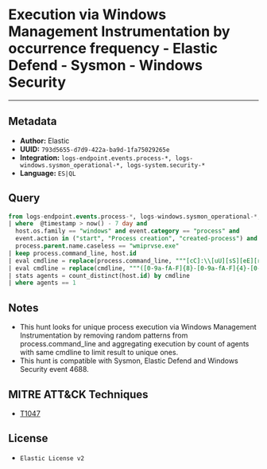 # Execution via Windows Management Instrumentation by occurrence frequency - Elastic Defend - Sysmon - Windows Security

---

## Metadata

- **Author:** Elastic
- **UUID:** `793d5655-d7d9-422a-ba9d-1fa75029265e`
- **Integration:** `logs-endpoint.events.process-*, logs-windows.sysmon_operational-*, logs-system.security-*`
- **Language:** `ES|QL`

## Query

```sql
from logs-endpoint.events.process-*, logs-windows.sysmon_operational-*, logs-system.security-*
| where  @timestamp > now() - 7 day and 
  host.os.family == "windows" and event.category == "process" and 
  event.action in ("start", "Process creation", "created-process") and 
  process.parent.name.caseless == "wmiprvse.exe" 
| keep process.command_line, host.id
| eval cmdline = replace(process.command_line, """[cC]:\\[uU][sS][eE][rR][sS]\\[a-zA-Z0-9\.\-\_\$~ ]+\\""", "C:\\\\users\\\\user\\\\")
| eval cmdline = replace(cmdline, """([0-9a-fA-F]{8}-[0-9a-fA-F]{4}-[0-9a-fA-F]{4}-[0-9a-fA-F]{4}-[0-9a-fA-F]{12}|ns[a-z][A-Z0-9]{3,4}\.tmp|DX[A-Z0-9]{3,4}\.tmp|7z[A-Z0-9]{3,5}\.tmp|[0-9\.\-\_]{3,})""", "")
| stats agents = count_distinct(host.id) by cmdline
| where agents == 1
```

## Notes

- This hunt looks for unique process execution via Windows Management Instrumentation by removing random patterns from process.command_line and aggregating execution by count of agents with same cmdline to limit result to unique ones.
- This hunt is compatible with Sysmon, Elastic Defend and Windows Security event 4688.
## MITRE ATT&CK Techniques

- [T1047](https://attack.mitre.org/techniques//T1047)


## License

- `Elastic License v2`
